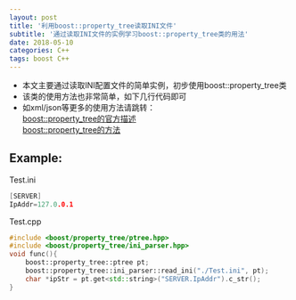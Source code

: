 ```yaml
---
layout: post
title: '利用boost::property_tree读取INI文件'
subtitle: '通过读取INI文件的实例学习boost::property_tree类的用法'
date: 2018-05-10
categories: C++
tags: boost C++
---
```


* 本文主要通过读取INI配置文件的简单实例，初步使用boost::property_tree类
* 该类的使用方法也非常简单，如下几行代码即可
* 如xml/json等更多的使用方法请跳转：  
[boost::property_tree的官方描述](https://www.boost.org/doc/libs/1_61_0/doc/html/property_tree.html)  
[boost::property_tree的方法](https://www.boost.org/doc/libs/1_61_0/doc/html/property_tree/reference.html#header.boost.property_tree.ini_parser_hpp)

## Example:
Test.ini
```cpp
[SERVER]
IpAddr=127.0.0.1
```
Test.cpp
```cpp
#include <boost/property_tree/ptree.hpp>    
#include <boost/property_tree/ini_parser.hpp> 
void func(){
    boost::property_tree::ptree pt;        
    boost::property_tree::ini_parser::read_ini("./Test.ini", pt);
    char *ipStr = pt.get<std::string>("SERVER.IpAddr").c_str();
}
```